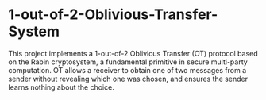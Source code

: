 # 1-out-of-2-Oblivious-Transfer-System
This project implements a 1-out-of-2 Oblivious Transfer (OT) protocol based on the Rabin cryptosystem, a fundamental primitive in secure multi-party computation. OT allows a receiver to obtain one of two messages from a sender without revealing which one was chosen, and ensures the sender learns nothing about the choice.
